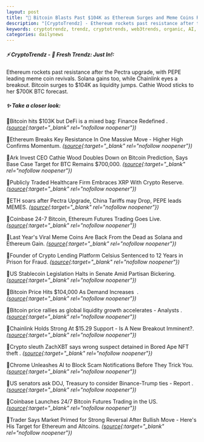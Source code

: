 ```yaml
---
layout: post
title: "🌅 Bitcoin Blasts Past $104K as Ethereum Surges and Meme Coins Return Bitcoin News"
description: "[CryptoTrendz] - Ethereum rockets past resistance after the Pectra upgrade, with PEPE leading meme coin revivals. Solana gains too, while Chainlink eyes a breakout. Bitcoin surges to $104K as liquidity jumps. Cathie Wood sticks to her $700K BTC forecast."
keywords: cryptotrendz, trendz, cryptotrends, web3trends, organic, AI, growth, Bitcoin, CEO, NFT, Trump, Market, XRP, PEPE, Stablecoin, Ethereum, UK, Crypto, Trading, China, BTC
categories: dailynews
---
```


##### ⚡ CryptoTrendz - 📌 *Fresh Trendz: Just In!:*

Ethereum rockets past resistance after the Pectra upgrade, with PEPE leading meme coin revivals. Solana gains too, while Chainlink eyes a breakout. Bitcoin surges to $104K as liquidity jumps. Cathie Wood sticks to her $700K BTC forecast.

##### ✨ *Take a closer look:*


🔹Bitcoin hits $103K but DeFi is a mixed bag: Finance Redefined . *([source](https://s.avyag.com/4pe7){:target="_blank" rel="nofollow noopener"})*

🔹Ethereum Breaks Key Resistance In One Massive Move - Higher High Confirms Momentum. *([source](https://s.avyag.com/y6go){:target="_blank" rel="nofollow noopener"})*

🔹Ark Invest CEO Cathie Wood Doubles Down on Bitcoin Prediction, Says Base Case Target for BTC Remains $700,000. *([source](https://s.avyag.com/cq1e){:target="_blank" rel="nofollow noopener"})*

🔹Publicly Traded Healthcare Firm Embraces XRP With Crypto Reserve. *([source](https://s.avyag.com/lx46){:target="_blank" rel="nofollow noopener"})*

🔹ETH soars after Pectra Upgrade, China Tariffs may Drop, PEPE leads MEMES. *([source](https://s.avyag.com/7dob){:target="_blank" rel="nofollow noopener"})*

🔹Coinbase 24-7 Bitcoin, Ethereum Futures Trading Goes Live. *([source](https://s.avyag.com/dsa7){:target="_blank" rel="nofollow noopener"})*

🔹Last Year's Viral Meme Coins Are Back From the Dead as Solana and Ethereum Gain. *([source](https://s.avyag.com/ddc6){:target="_blank" rel="nofollow noopener"})*

🔹Founder of Crypto Lending Platform Celsius Sentenced to 12 Years in Prison for Fraud. *([source](https://s.avyag.com/vtyf){:target="_blank" rel="nofollow noopener"})*

🔹US Stablecoin Legislation Halts in Senate Amid Partisan Bickering. *([source](https://s.avyag.com/qxcs){:target="_blank" rel="nofollow noopener"})*

🔹Bitcoin Price Hits $104,000 As Demand Increases  . *([source](https://s.avyag.com/dtkt){:target="_blank" rel="nofollow noopener"})*

🔹Bitcoin price rallies as global liquidity growth accelerates - Analysts . *([source](https://s.avyag.com/swv4){:target="_blank" rel="nofollow noopener"})*

🔹Chainlink Holds Strong At $15.29 Support - Is A New Breakout Imminent?. *([source](https://s.avyag.com/xsmf){:target="_blank" rel="nofollow noopener"})*

🔹Crypto sleuth ZachXBT says wrong suspect detained in Bored Ape NFT theft . *([source](https://s.avyag.com/74md){:target="_blank" rel="nofollow noopener"})*

🔹Chrome Unleashes AI to Block Scam Notifications Before They Trick You. *([source](https://s.avyag.com/doc8){:target="_blank" rel="nofollow noopener"})*

🔹US senators ask DOJ, Treasury to consider Binance-Trump ties - Report . *([source](https://s.avyag.com/t9vp){:target="_blank" rel="nofollow noopener"})*

🔹Coinbase Launches 24/7 Bitcoin Futures Trading in the US. *([source](https://s.avyag.com/m73j){:target="_blank" rel="nofollow noopener"})*

🔹Trader Says Market Primed for Strong Reversal After Bullish Move - Here's His Target for Ethereum and Altcoins. *([source](https://s.avyag.com/oulv){:target="_blank" rel="nofollow noopener"})*
